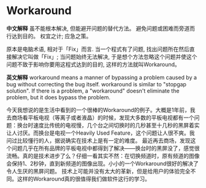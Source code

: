 # Workaround

**中文解释**
虽不能根本解决, 但能避开问题的替代方法。
避免问题或困难而旁道而行达到目的。
权宜之计; 应急之策。

原本是电脑术语, 相对于「Fix」而言. 当一个程式有了问题, 找出问题所在然后直接解决它叫做「Fix」; 当问题始终无法解决, 于是想个方法忽略这个问题并使这个问题不致于影响你要用这程式达到的目的, 这样的方法就叫Workaround。

**英文解释**
workaround means a manner of bypassing a problem caused by a bug without correcting the bug itself.
workaround is similar to "stopgap solution". If there is a problem, a "workaround" doesn't eliminate the problem, but it does bypass the problem.

今天我想说的是生活中看到的一个很棒的Workaround的例子。大概是1年前，我去商场看平板电视（等离子或者液晶）的时候，发现大多数的平板电视都有一个问题：换台时速度比传统的电视慢，几个台之间切换时的几秒甚至十几秒的黑屏着实让人讨厌。而换台是电视一个Heavily Used Feature，这个问题让人很不爽。我问过比较懂行的人，据说确实在技术上是有一定的难度。
最近再去商场，发现这个问题几乎在所有品牌的平板电视中都得到了解决——换台时的黑屏没了，感觉很流畅。真的是技术进步了么？仔细一看其实不然：在切换频道时，原有频道的图像会保持1、2秒钟，直到新频道的图像出现。小小的一个Workaround很好的解决了令人生厌的黑屏问题。
技术上可能并没有太大的革新，但是给用户的体验完全不同。这样的Workaround真的很值得我们做软件这行的学习。